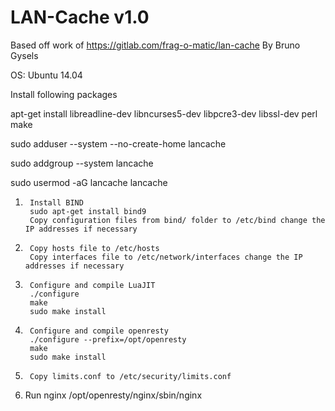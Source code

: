 LAN-Cache v1.0
==============
Based off work of https://gitlab.com/frag-o-matic/lan-cache
By Bruno Gysels

OS: Ubuntu 14.04

Install following packages

apt-get install libreadline-dev libncurses5-dev libpcre3-dev libssl-dev perl make



sudo adduser --system --no-create-home lancache

sudo addgroup --system lancache

sudo usermod -aG lancache lancache

1)      Install BIND
        sudo apt-get install bind9
        Copy configuration files from bind/ folder to /etc/bind change the IP addresses if necessary

2)      Copy hosts file to /etc/hosts
        Copy interfaces file to /etc/network/interfaces change the IP addresses if necessary

3)      Configure and compile LuaJIT
        ./configure
        make
        sudo make install

4)      Configure and compile openresty
        ./configure --prefix=/opt/openresty
        make
        sudo make install
        
5)      Copy limits.conf to /etc/security/limits.conf

6)	Run nginx /opt/openresty/nginx/sbin/nginx

